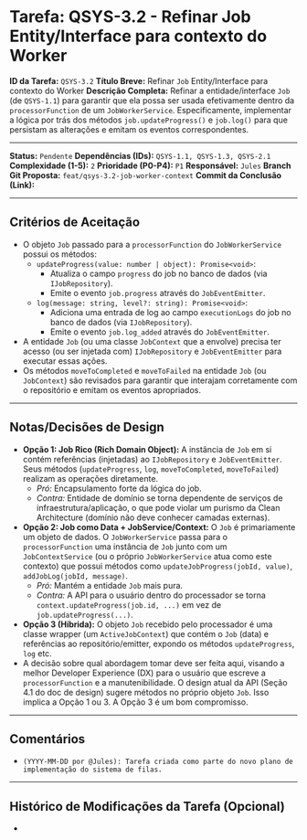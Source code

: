 # Tarefa: QSYS-3.2 - Refinar Job Entity/Interface para contexto do Worker

**ID da Tarefa:** `QSYS-3.2`
**Título Breve:** Refinar `Job` Entity/Interface para contexto do Worker
**Descrição Completa:**
Refinar a entidade/interface `Job` (de `QSYS-1.1`) para garantir que ela possa ser usada efetivamente dentro da `processorFunction` de um `JobWorkerService`. Especificamente, implementar a lógica por trás dos métodos `job.updateProgress()` e `job.log()` para que persistam as alterações e emitam os eventos correspondentes.

---

**Status:** `Pendente`
**Dependências (IDs):** `QSYS-1.1, QSYS-1.3, QSYS-2.1`
**Complexidade (1-5):** `2`
**Prioridade (P0-P4):** `P1`
**Responsável:** `Jules`
**Branch Git Proposta:** `feat/qsys-3.2-job-worker-context`
**Commit da Conclusão (Link):**

---

## Critérios de Aceitação
- O objeto `Job` passado para a `processorFunction` do `JobWorkerService` possui os métodos:
    - `updateProgress(value: number | object): Promise<void>`:
        - Atualiza o campo `progress` do job no banco de dados (via `IJobRepository`).
        - Emite o evento `job.progress` através do `JobEventEmitter`.
    - `log(message: string, level?: string): Promise<void>`:
        - Adiciona uma entrada de log ao campo `executionLogs` do job no banco de dados (via `IJobRepository`).
        - Emite o evento `job.log_added` através do `JobEventEmitter`.
- A entidade `Job` (ou uma classe `JobContext` que a envolve) precisa ter acesso (ou ser injetada com) `IJobRepository` e `JobEventEmitter` para executar essas ações.
- Os métodos `moveToCompleted` e `moveToFailed` na entidade `Job` (ou `JobContext`) são revisados para garantir que interajam corretamente com o repositório e emitam os eventos apropriados.

---

## Notas/Decisões de Design
- **Opção 1: Job Rico (Rich Domain Object):** A instância de `Job` em si contém referências (injetadas) ao `IJobRepository` e `JobEventEmitter`. Seus métodos (`updateProgress`, `log`, `moveToCompleted`, `moveToFailed`) realizam as operações diretamente.
    - *Pró:* Encapsulamento forte da lógica do job.
    - *Contra:* Entidade de domínio se torna dependente de serviços de infraestrutura/aplicação, o que pode violar um purismo da Clean Architecture (domínio não deve conhecer camadas externas).
- **Opção 2: Job como Data + JobService/Context:** O `Job` é primariamente um objeto de dados. O `JobWorkerService` passa para o `processorFunction` uma instância de `Job` junto com um `JobContextService` (ou o próprio `JobWorkerService` atua como este contexto) que possui métodos como `updateJobProgress(jobId, value)`, `addJobLog(jobId, message)`.
    - *Pró:* Mantém a entidade `Job` mais pura.
    - *Contra:* A API para o usuário dentro do processador se torna `context.updateProgress(job.id, ...)` em vez de `job.updateProgress(...)`.
- **Opção 3 (Híbrida):** O objeto `Job` recebido pelo processador é uma classe wrapper (um `ActiveJobContext`) que contém o `Job` (data) e referências ao repositório/emitter, expondo os métodos `updateProgress`, `log` etc.
- A decisão sobre qual abordagem tomar deve ser feita aqui, visando a melhor Developer Experience (DX) para o usuário que escreve a `processorFunction` e a manutenibilidade. O design atual da API (Seção 4.1 do doc de design) sugere métodos no próprio objeto `Job`. Isso implica a Opção 1 ou 3. A Opção 3 é um bom compromisso.

---

## Comentários
- `(YYYY-MM-DD por @Jules): Tarefa criada como parte do novo plano de implementação do sistema de filas.`

---

## Histórico de Modificações da Tarefa (Opcional)
-
